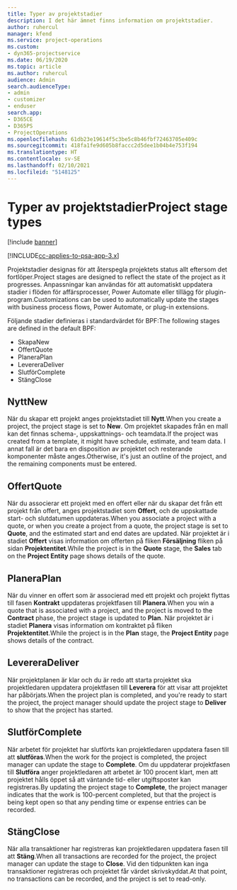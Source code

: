 ```yaml
---
title: Typer av projektstadier
description: I det här ämnet finns information om projektstadier.
author: ruhercul
manager: kfend
ms.service: project-operations
ms.custom:
- dyn365-projectservice
ms.date: 06/19/2020
ms.topic: article
ms.author: ruhercul
audience: Admin
search.audienceType:
- admin
- customizer
- enduser
search.app:
- D365CE
- D365PS
- ProjectOperations
ms.openlocfilehash: 61db23e19614f5c3be5c8b46fbf72463705e409c
ms.sourcegitcommit: 418fa1fe9d605b8faccc2d5dee1b04b4e753f194
ms.translationtype: HT
ms.contentlocale: sv-SE
ms.lasthandoff: 02/10/2021
ms.locfileid: "5148125"
---
```

# <a name="project-stage-types"></a><span data-ttu-id="f41c5-103">Typer av projektstadier</span><span class="sxs-lookup"><span data-stu-id="f41c5-103">Project stage types</span></span> 

[!include [banner](../includes/psa-now-project-operations.md)]

[!INCLUDE[cc-applies-to-psa-app-3.x](../includes/cc-applies-to-psa-app-3x.md)]

<span data-ttu-id="f41c5-104">Projektstadier designas för att återspegla projektets status allt eftersom det fortlöper.</span><span class="sxs-lookup"><span data-stu-id="f41c5-104">Project stages are designed to reflect the state of the project as it progresses.</span></span> <span data-ttu-id="f41c5-105">Anpassningar kan användas för att automatiskt uppdatera stadier i flöden för affärsprocesser, Power Automate eller tillägg för plugin-program.</span><span class="sxs-lookup"><span data-stu-id="f41c5-105">Customizations can be used to automatically update the stages with business process flows, Power Automate, or plug-in extensions.</span></span>

<span data-ttu-id="f41c5-106">Följande stadier definieras i standardvärdet för BPF:</span><span class="sxs-lookup"><span data-stu-id="f41c5-106">The following stages are defined in the default BPF:</span></span>

- <span data-ttu-id="f41c5-107">Skapa</span><span class="sxs-lookup"><span data-stu-id="f41c5-107">New</span></span>
- <span data-ttu-id="f41c5-108">Offert</span><span class="sxs-lookup"><span data-stu-id="f41c5-108">Quote</span></span>
- <span data-ttu-id="f41c5-109">Planera</span><span class="sxs-lookup"><span data-stu-id="f41c5-109">Plan</span></span>
- <span data-ttu-id="f41c5-110">Leverera</span><span class="sxs-lookup"><span data-stu-id="f41c5-110">Deliver</span></span>
- <span data-ttu-id="f41c5-111">Slutför</span><span class="sxs-lookup"><span data-stu-id="f41c5-111">Complete</span></span>
- <span data-ttu-id="f41c5-112">Stäng</span><span class="sxs-lookup"><span data-stu-id="f41c5-112">Close</span></span> 

## <a name="new"></a><span data-ttu-id="f41c5-113">Nytt</span><span class="sxs-lookup"><span data-stu-id="f41c5-113">New</span></span>

<span data-ttu-id="f41c5-114">När du skapar ett projekt anges projektstadiet till **Nytt**.</span><span class="sxs-lookup"><span data-stu-id="f41c5-114">When you create a project, the project stage is set to **New**.</span></span> <span data-ttu-id="f41c5-115">Om projektet skapades från en mall kan det finnas schema-, uppskattnings- och teamdata.</span><span class="sxs-lookup"><span data-stu-id="f41c5-115">If the project was created from a template, it might have schedule, estimate, and team data.</span></span> <span data-ttu-id="f41c5-116">I annat fall är det bara en disposition av projektet och resterande komponenter måste anges.</span><span class="sxs-lookup"><span data-stu-id="f41c5-116">Otherwise, it's just an outline of the project, and the remaining components must be entered.</span></span>

## <a name="quote"></a><span data-ttu-id="f41c5-117">Offert</span><span class="sxs-lookup"><span data-stu-id="f41c5-117">Quote</span></span>

<span data-ttu-id="f41c5-118">När du associerar ett projekt med en offert eller när du skapar det från ett projekt från offert, anges projektstadiet som **Offert**, och de uppskattade start- och slutdatumen uppdateras.</span><span class="sxs-lookup"><span data-stu-id="f41c5-118">When you associate a project with a quote, or when you create a project from a quote, the project stage is set to **Quote**, and the estimated start and end dates are updated.</span></span> <span data-ttu-id="f41c5-119">När projektet är i stadiet **Offert** visas information om offerten på fliken **Försäljning** fliken på sidan **Projektentitet**.</span><span class="sxs-lookup"><span data-stu-id="f41c5-119">While the project is in the **Quote** stage, the **Sales** tab on the **Project Entity** page shows details of the quote.</span></span>

## <a name="plan"></a><span data-ttu-id="f41c5-120">Planera</span><span class="sxs-lookup"><span data-stu-id="f41c5-120">Plan</span></span>

<span data-ttu-id="f41c5-121">När du vinner en offert som är associerad med ett projekt och projekt flyttas till fasen **Kontrakt** uppdateras projektfasen till **Planera**.</span><span class="sxs-lookup"><span data-stu-id="f41c5-121">When you win a quote that is associated with a project, and the project is moved to the **Contract** phase, the project stage is updated to **Plan**.</span></span> <span data-ttu-id="f41c5-122">När projektet är i stadiet **Planera** visas information om kontraktet på fliken **Projektentitet**.</span><span class="sxs-lookup"><span data-stu-id="f41c5-122">While the project is in the **Plan** stage, the **Project Entity** page shows details of the contract.</span></span>

## <a name="deliver"></a><span data-ttu-id="f41c5-123">Leverera</span><span class="sxs-lookup"><span data-stu-id="f41c5-123">Deliver</span></span>

<span data-ttu-id="f41c5-124">När projektplanen är klar och du är redo att starta projektet ska projektledaren uppdatera projektfasen till **Leverera** för att visar att projektet har påbörjats.</span><span class="sxs-lookup"><span data-stu-id="f41c5-124">When the project plan is completed, and you're ready to start the project, the project manager should update the project stage to **Deliver** to show that the project has started.</span></span>

## <a name="complete"></a><span data-ttu-id="f41c5-125">Slutför</span><span class="sxs-lookup"><span data-stu-id="f41c5-125">Complete</span></span> 

<span data-ttu-id="f41c5-126">När arbetet för projektet har slutförts kan projektledaren uppdatera fasen till att **slutföras**.</span><span class="sxs-lookup"><span data-stu-id="f41c5-126">When the work for the project is completed, the project manager can update the stage to **Complete**.</span></span> <span data-ttu-id="f41c5-127">Om du uppdaterar projektfasen till **Slutföra** anger projektledaren att arbetet är 100 procent klart, men att projektet hålls öppet så att väntande tid- eller utgiftsposter kan registreras.</span><span class="sxs-lookup"><span data-stu-id="f41c5-127">By updating the project stage to **Complete**, the project manager indicates that the work is 100-percent completed, but that the project is being kept open so that any pending time or expense entries can be recorded.</span></span>

## <a name="close"></a><span data-ttu-id="f41c5-128">Stäng</span><span class="sxs-lookup"><span data-stu-id="f41c5-128">Close</span></span>

<span data-ttu-id="f41c5-129">När alla transaktioner har registreras kan projektledaren uppdatera fasen till att **Stäng**.</span><span class="sxs-lookup"><span data-stu-id="f41c5-129">When all transactions are recorded for the project, the project manager can update the stage to **Close**.</span></span> <span data-ttu-id="f41c5-130">Vid den tidpunkten kan inga transaktioner registreras och projektet får värdet skrivskyddat.</span><span class="sxs-lookup"><span data-stu-id="f41c5-130">At that point, no transactions can be recorded, and the project is set to read-only.</span></span>
